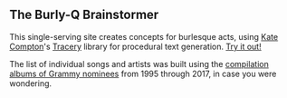 ## The Burly-Q Brainstormer

This single-serving site creates concepts for burlesque acts, using [Kate Compton](http://www.galaxykate.com)'s [Tracery](http://tracery.io) library for procedural text generation. [Try it out!](https://pointfivetee.github.io/burlyq-brainstorm/)

The list of individual songs and artists was built using the [compilation albums of Grammy nominees](https://en.wikipedia.org/wiki/Grammy_Nominees) from 1995 through 2017, in case you were wondering.

